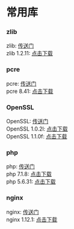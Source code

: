 # 常用库             
### zlib             
zlib: [传送门](http://www.zlib.net/)              
zlib 1.2.11: [点击下载](http://www.zlib.net/zlib-1.2.11.tar.gz)             

### pcre           
pcre: [传送门](https://ftp.pcre.org/pub/pcre/)        
pcre 8.41: [点击下载](https://ftp.pcre.org/pub/pcre/pcre-8.41.tar.gz)            

### OpenSSL         
OpenSSL: [传送门](https://www.openssl.org/source/)          
OpenSSL 1.0.2l: [点击下载](https://www.openssl.org/source/openssl-1.0.2l.tar.gz)                   
OpenSSL 1.1.0f: [点击下载](https://www.openssl.org/source/openssl-1.1.0f.tar.gz)                 

### php          
php: [传送门](http://php.net/downloads.php)              
php 7.1.8: [点击下载](http://php.net/distributions/php-7.1.8.tar.gz)             
php 5.6.31: [点击下载](http://php.net/distributions/php-5.6.31.tar.gz)              

### nginx          
nginx: [传送门](http://nginx.org/en/download.html)              
nginx 1.12.1: [点击下载](http://nginx.org/download/nginx-1.12.1.tar.gz)               